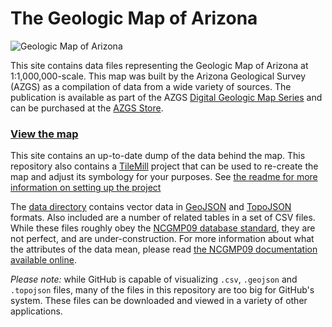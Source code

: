 # The Geologic Map of Arizona

![Geologic Map of Arizona](http://azgs.github.io/geologic-map-of-arizona/img/preview.png)

This site contains data files representing the Geologic Map of Arizona at 1:1,000,000-scale. This map was built by the Arizona Geological Survey (AZGS) as a compilation of data from a wide variety of sources. The publication is available as part of the AZGS [Digital Geologic Map Series](http://repository.azgs.az.gov/facets/results/og%3A432) and can be purchased at the [AZGS Store](http://store.azgs.az.gov/product/maps/geologic-map-arizona-39x27).

### [View the map](http://azgs.github.io/geologic-map-of-arizona/)

This site contains an up-to-date dump of the data behind the map. This repository also contains a [TileMill](https://mapbox.com/tilemill) project that can be used to re-create the map and adjust its symbology for your purposes. See [the readme for more information on setting up the project](https://github.com/azgs/geologic-map-of-arizona/tree/gh-pages/tilemill)

The [data directory](https://github.com/azgs/geologic-map-of-arizona/tree/gh-pages/data) contains vector data in [GeoJSON](http://geojson.org/) and [TopoJSON](https://github.com/mbostock/topojson/wiki) formats. Also included are a number of related tables in a set of CSV files. While these files roughly obey the [NCGMP09 database standard](http://ncgmp09.github.io), they are not perfect, and are under-construction. For more information about what the attributes of the data mean, please read [the NCGMP09 documentation available online](http://ncgmp09.github.io/core-content.html).

*Please note:* while GitHub is capable of visualizing `.csv`, `.geojson` and `.topojson` files, many of the files in this repository are too big for GitHub's system. These files can be downloaded and viewed in a variety of other applications.